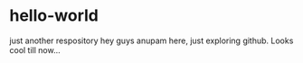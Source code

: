 # hello-world
just another respository
hey guys anupam here, just exploring github. Looks cool till now...
